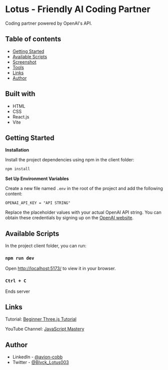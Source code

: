 # Lotus - Friendly AI Coding Partner

Coding partner powered by OpenAI's API.

## Table of contents

- [Getting Started](#getting-started)
- [Available Scripts](#available-scripts)
- [Screenshot](#screenshot)
- [Tools](#built-with)
- [Links](#links)
- [Author](#author)

## Built with

- HTML
- CSS
- React.js
- Vite

## Getting Started

**Installation**

Install the project dependencies using npm in the client folder:

```bash
npm install
```

**Set Up Environment Variables**

Create a new file named `.env` in the root of the project and add the following content:

```env
OPENAI_API_KEY = "API STRING"
```

Replace the placeholder values with your actual OpenAI API string. You can obtain these credentials by signing up on the [OpenAI website](https://platform.openai.com/account/api-keys).

## Available Scripts

In the project client folder, you can run:

### `npm run dev`

Open [http://localhost:5173/](http://localhost:5173/) to view it in your browser.

### `Ctrl + C`

Ends server


## Links

Tutorial: [Beginner Three.js Tutorial](https://www.youtube.com/watch?v=2FeymQoKvrk)

YouTube Channel: [JavaScript Mastery](https://www.youtube.com/@javascriptmastery)

## Author

- LinkedIn - [@avion-cobb](https://www.linkedin.com/in/avion-cobb/)
- Twitter - [@Blvck_Lotus003](https://twitter.com/Blvck_Lotus003)
